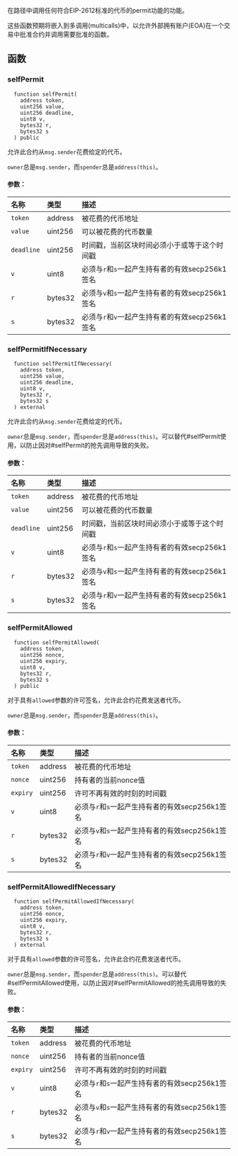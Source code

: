 在路径中调用任何符合EIP-2612标准的代币的permit功能的功能。

这些函数预期将嵌入到多调用(multicalls)中，以允许外部拥有账户(EOA)在一个交易中批准合约并调用需要批准的函数。

## 函数

### selfPermit

```solidity
  function selfPermit(
    address token,
    uint256 value,
    uint256 deadline,
    uint8 v,
    bytes32 r,
    bytes32 s
  ) public
```

允许此合约从`msg.sender`花费给定的代币。

`owner`总是`msg.sender`，而`spender`总是`address(this)`。

#### 参数：

| 名称       | 类型    | 描述                                                                     |
| :--------- | :------ | :------------------------------------------------------------------------------ |
| `token`    | address | 被花费的代币地址                                                  |
| `value`    | uint256 | 可以被花费的代币数量                                           |
| `deadline` | uint256 | 时间戳，当前区块时间必须小于或等于这个时间戳 |
| `v`        | uint8   | 必须与`r`和`s`一起产生持有者的有效secp256k1签名   |
| `r`        | bytes32 | 必须与`v`和`s`一起产生持有者的有效secp256k1签名   |
| `s`        | bytes32 | 必须与`r`和`v`一起产生持有者的有效secp256k1签名   |

### selfPermitIfNecessary

```solidity
  function selfPermitIfNecessary(
    address token,
    uint256 value,
    uint256 deadline,
    uint8 v,
    bytes32 r,
    bytes32 s
  ) external
```

允许此合约从`msg.sender`花费给定的代币。

`owner`总是`msg.sender`，而`spender`总是`address(this)`。可以替代#selfPermit使用，以防止因对#selfPermit的抢先调用导致的失败。

#### 参数：

| 名称       | 类型    | 描述                                                                     |
| :--------- | :------ | :------------------------------------------------------------------------------ |
| `token`    | address | 被花费的代币地址                                                  |
| `value`    | uint256 | 可以被花费的代币数量                                           |
| `deadline` | uint256 | 时间戳，当前区块时间必须小于或等于这个时间戳 |
| `v`        | uint8   | 必须与`r`和`s`一起产生持有者的有效secp256k1签名   |
| `r`        | bytes32 | 必须与`v`和`s`一起产生持有者的有效secp256k1签名   |
| `s`        | bytes32 | 必须与`r`和`v`一起产生持有者的有效secp256k1签名   |

### selfPermitAllowed

```solidity
  function selfPermitAllowed(
    address token,
    uint256 nonce,
    uint256 expiry,
    uint8 v,
    bytes32 r,
    bytes32 s
  ) public
```

对于具有`allowed`参数的许可签名，允许此合约花费发送者代币。

`owner`总是`msg.sender`，而`spender`总是`address(this)`。

#### 参数：

| 名称     | 类型    | 描述                                                                   |
| :------- | :------ | :---------------------------------------------------------------------------- |
| `token`  | address | 被花费的代币地址                                                |
| `nonce`  | uint256 | 持有者的当前nonce值                                                |
| `expiry` | uint256 | 许可不再有效的时刻的时间戳                          |
| `v`      | uint8   | 必须与`r`和`s`一起产生持有者的有效secp256k1签名 |
| `r`      | bytes32 | 必须与`v`和`s`一起产生持有者的有效secp256k1签名 |
| `s`      | bytes32 | 必须与`r`和`v`一起产生持有者的有效secp256k1签名 |

### selfPermitAllowedIfNecessary

```solidity
  function selfPermitAllowedIfNecessary(
    address token,
    uint256 nonce,
    uint256 expiry,
    uint8 v,
    bytes32 r,
    bytes32 s
  ) external
```

对于具有`allowed`参数的许可签名，允许此合约花费发送者代币。

`owner`总是`msg.sender`，而`spender`总是`address(this)`。可以替代#selfPermitAllowed使用，以防止因对#selfPermitAllowed的抢先调用导致的失败。

#### 参数：

| 名称     | 类型    | 描述                                                                   |
| :------- | :------ | :---------------------------------------------------------------------------- |
| `token`  | address | 被花费的代币地址                                                |
| `nonce`  | uint256 | 持有者的当前nonce值                                                |
| `expiry` | uint256 | 许可不再有效的时刻的时间戳                          |
| `v`      | uint8   | 必须与`r`和`s`一起产生持有者的有效secp256k1签名 |
| `r`      | bytes32 | 必须与`v`和`s`一起产生持有者的有效secp256k1签名 |
| `s`      | bytes32 | 必须与`r`和`v`一起产生持有者的有效secp256k1签名 |